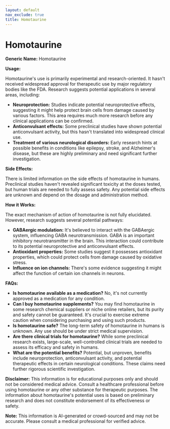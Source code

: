 ```yaml
---
layout: default
nav_exclude: true
title: Homotaurine
---
```


# Homotaurine

**Generic Name:** Homotaurine

**Usage:**

Homotaurine's use is primarily experimental and research-oriented. It hasn't received widespread approval for therapeutic use by major regulatory bodies like the FDA.  Research suggests potential applications in several areas, including:

* **Neuroprotection:**  Studies indicate potential neuroprotective effects, suggesting it might help protect brain cells from damage caused by various factors.  This area requires much more research before any clinical applications can be confirmed.
* **Anticonvulsant effects:** Some preclinical studies have shown potential anticonvulsant activity, but this hasn't translated into widespread clinical use.
* **Treatment of various neurological disorders:**  Early research hints at possible benefits in conditions like epilepsy, stroke, and Alzheimer's disease, but these are highly preliminary and need significant further investigation.


**Side Effects:**

There is limited information on the side effects of homotaurine in humans.  Preclinical studies haven't revealed significant toxicity at the doses tested, but human trials are needed to fully assess safety.  Any potential side effects are unknown and depend on the dosage and administration method.


**How it Works:**

The exact mechanism of action of homotaurine is not fully elucidated.  However, research suggests several potential pathways:

* **GABAergic modulation:** It's believed to interact with the GABAergic system, influencing GABA neurotransmission.  GABA is an important inhibitory neurotransmitter in the brain.  This interaction could contribute to its potential neuroprotective and anticonvulsant effects.
* **Antioxidant properties:** Some studies suggest it possesses antioxidant properties, which could protect cells from damage caused by oxidative stress.
* **Influence on ion channels:** There's some evidence suggesting it might affect the function of certain ion channels in neurons.


**FAQs:**

* **Is homotaurine available as a medication?** No, it's not currently approved as a medication for any condition.
* **Can I buy homotaurine supplements?**  You may find homotaurine in some research chemical suppliers or niche online retailers, but its purity and safety cannot be guaranteed.  It's crucial to exercise extreme caution when considering purchasing and using such products.
* **Is homotaurine safe?** The long-term safety of homotaurine in humans is unknown.  Any use should be under strict medical supervision.
* **Are there clinical trials for homotaurine?** While some preclinical research exists, large-scale, well-controlled clinical trials are needed to assess its efficacy and safety in humans.
* **What are the potential benefits?**  Potential, but unproven, benefits include neuroprotection, anticonvulsant activity, and potential therapeutic effects in certain neurological conditions.  These claims need further rigorous scientific investigation.


**Disclaimer:** This information is for educational purposes only and should not be considered medical advice.  Consult a healthcare professional before using homotaurine or any other substance for therapeutic purposes.  The information about homotaurine's potential uses is based on preliminary research and does not constitute endorsement of its effectiveness or safety.


**Note:** This information is AI-generated or crowd-sourced and may not be accurate. Please consult a medical professional for verified advice.